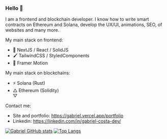 ### Hello 👋

I am a frontend and blockchain developer. I know how to write smart contracts on Ethereum and Solana, develop the UX/UI, animations, SEO, of websites and many more.

My main stack on frontend:
- 🤯 NextJS / React / SolidJS
- 🖌️ TailwindCSS / StyledComponents
- 🎥 Framer Motion

My main stack on blockchains:
- ⚡ Solana (Rust)
- △ Ethereum (Solidity) <br />
  ▽
  
  
Contact me:
- Site and portfolio: https://gabriel.vercel.app/portfolio
- Linkedin: https://linkedin.com/in/gabriel-costa-dev/

[![Gabriel GitHub stats](https://github-readme-stats.vercel.app/api?username=gabrieldemian&show_icons=true&theme=synthwave)](https://github.com/anuraghazra/github-readme-stats)
[![Top Langs](https://github-readme-stats.vercel.app/api/top-langs/?username=gabrieldemian&layout=compact&theme=synthwave)](https://github.com/anuraghazra/github-readme-stats)

<!--
**gabrieldemian/gabrieldemian** is a ✨ _special_ ✨ repository because its `README.md` (this file) appears on your GitHub profile.

Here are some ideas to get you started:

- 🔭 I’m currently working on ...
- 🌱 I’m currently learning ...
- 👯 I’m looking to collaborate on ...
- 🤔 I’m looking for help with ...
- 💬 Ask me about ...
- 📫 How to reach me: ...
- 😄 Pronouns: ...
- ⚡ Fun fact: ...
-->
